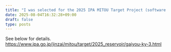 ```yaml
---
title: "I was selected for the 2025 IPA MITOU Target Project (software development utilizing reservoir computing technology)."
date: 2025-08-04T16:32:28+09:00
draft: false
type: posts
---
```


See below for details.
https://www.ipa.go.jp/jinzai/mitou/target/2025_reservoir/gaiyou-ky-3.html
